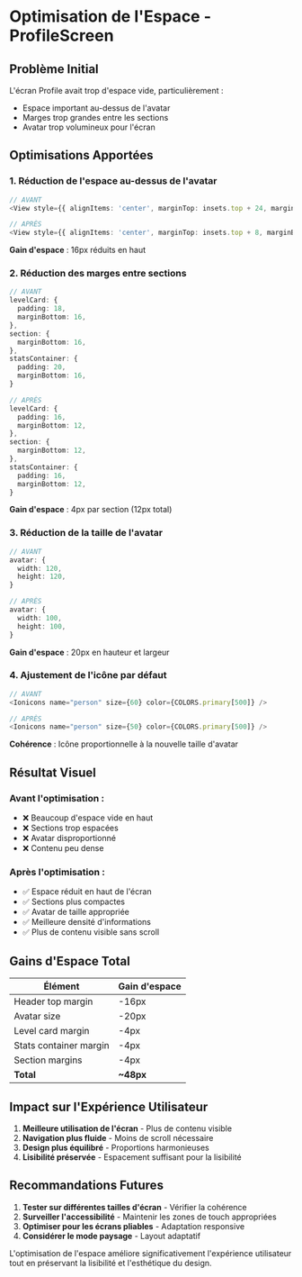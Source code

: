 # Optimisation de l'Espace - ProfileScreen

## Problème Initial
L'écran Profile avait trop d'espace vide, particulièrement :
- Espace important au-dessus de l'avatar
- Marges trop grandes entre les sections
- Avatar trop volumineux pour l'écran

## Optimisations Apportées

### 1. **Réduction de l'espace au-dessus de l'avatar**
```typescript
// AVANT
<View style={{ alignItems: 'center', marginTop: insets.top + 24, marginBottom: 12 }}>

// APRÈS
<View style={{ alignItems: 'center', marginTop: insets.top + 8, marginBottom: 12 }}>
```
**Gain d'espace** : 16px réduits en haut

### 2. **Réduction des marges entre sections**
```typescript
// AVANT
levelCard: {
  padding: 18,
  marginBottom: 16,
},
section: {
  marginBottom: 16,
},
statsContainer: {
  padding: 20,
  marginBottom: 16,
}

// APRÈS
levelCard: {
  padding: 16,
  marginBottom: 12,
},
section: {
  marginBottom: 12,
},
statsContainer: {
  padding: 16,
  marginBottom: 12,
}
```
**Gain d'espace** : 4px par section (12px total)

### 3. **Réduction de la taille de l'avatar**
```typescript
// AVANT
avatar: {
  width: 120,
  height: 120,
}

// APRÈS
avatar: {
  width: 100,
  height: 100,
}
```
**Gain d'espace** : 20px en hauteur et largeur

### 4. **Ajustement de l'icône par défaut**
```typescript
// AVANT
<Ionicons name="person" size={60} color={COLORS.primary[500]} />

// APRÈS
<Ionicons name="person" size={50} color={COLORS.primary[500]} />
```
**Cohérence** : Icône proportionnelle à la nouvelle taille d'avatar

## Résultat Visuel

### **Avant l'optimisation :**
- ❌ Beaucoup d'espace vide en haut
- ❌ Sections trop espacées
- ❌ Avatar disproportionné
- ❌ Contenu peu dense

### **Après l'optimisation :**
- ✅ Espace réduit en haut de l'écran
- ✅ Sections plus compactes
- ✅ Avatar de taille appropriée
- ✅ Meilleure densité d'informations
- ✅ Plus de contenu visible sans scroll

## Gains d'Espace Total

| Élément | Gain d'espace |
|---------|---------------|
| Header top margin | -16px |
| Avatar size | -20px |
| Level card margin | -4px |
| Stats container margin | -4px |
| Section margins | -4px |
| **Total** | **~48px** |

## Impact sur l'Expérience Utilisateur

1. **Meilleure utilisation de l'écran** - Plus de contenu visible
2. **Navigation plus fluide** - Moins de scroll nécessaire
3. **Design plus équilibré** - Proportions harmonieuses
4. **Lisibilité préservée** - Espacement suffisant pour la lisibilité

## Recommandations Futures

1. **Tester sur différentes tailles d'écran** - Vérifier la cohérence
2. **Surveiller l'accessibilité** - Maintenir les zones de touch appropriées
3. **Optimiser pour les écrans pliables** - Adaptation responsive
4. **Considérer le mode paysage** - Layout adaptatif

L'optimisation de l'espace améliore significativement l'expérience utilisateur tout en préservant la lisibilité et l'esthétique du design. 